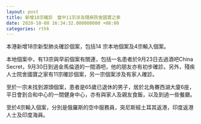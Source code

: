 ```yaml
---
layout: post
title: 新增18宗確診　當中11宗涉及殘疾院舍國寶之家
date: 2020-10-08 16:34:32.000000000 +08:00
categories: rthk
---
```


本港新增18宗新型肺炎確診個案，包括14 宗本地個案及4宗輸入個案。　

本地個案中，有13宗與早前個案有關連，包括一名患者於9月23日去過酒吧China Secret，9月30日到過金馬倫道的一間酒吧，他的朋友亦有初步確診。另外，殘疾人士院舍國寶之家有11宗確診個案，另一宗個案涉及有家人確診。

至於一宗未找到源頭個案，患者是65歲已退休的男子，居於北角賽西湖大廈6座，平日會到合和中心的一間健身中心，亦有與家人及親友食飯，以及到過一些餐廳。

至於4宗輸入個案，分別是俄羅斯的空中服務員，突尼斯經土耳其返港，印度返港人士及印度海員。
